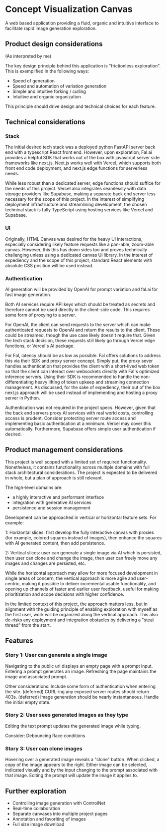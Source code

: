 
# Concept Visualization Canvas

A web based application providing a fluid, organic and intuitive interface to facilitate rapid image generation exploration.

## Product design considerations

(As interpreted by me)

The key design principle behind this application is "frictionless exploration". This is exemplified in the following ways:

- Speed of generation
- Speed and automation of variation generation
- Simple and intuitive forking / culling
- Intuitive and organic organization

This principle should drive design and technical choices for each feature.


## Technical considerations

### Stack

The initial desired tech stack was a deployed python FastAPI server back end with a typescript React front end. However, upon exploration, Fal.ai provides a helpful SDK that works out of the box with javascript server side frameworks like next.js. Next.js works well with Vercel, which supports both front end code deployment, and next.js edge functions for serverless needs.

While less robust than a dedicated server, edge functions should suffice for the needs of this project. Vercel also integrates seamlessly with data storage providers like Supabase, making a separate back end server less necessary for the scope of this project. In the interest of simplifying deployment infrastructure and streamlining development, the chosen technical stack is fully TypeScript using hosting services like Vercel and Supabase.

### UI

Originally, HTML Canvas was desired for the heavy UI interactions, especially considering likely feature requests like a pan-able, zoom-able canvas. However, this this has down sides too and proves technically challenging unless using a dedicated canvas UI library. In the interest of expediency and the scope of this project, standard React elements with absolute CSS position will be used instead.

### Authentication

AI generation will be provided by OpenAI for prompt variation and fal.ai for fast image generation.

Both AI services require API keys which should be treated as secrets and therefore cannot be used directly in the client-side code. This requires some form of proxying to a server.

For OpenAI, the client can send requests to the server which can make authenticated requests to OpenAI and return the results to the client. These could be streamed, though the use case likely doesn't require that. Given the tech stack decision, these requests still likely go through Vercel edge functions, or Vercel's AI package.

For Fal, latency should be as low as possible. Fal offers solutions to address this via their SDK and proxy server concept. Simply put, the proxy sever handles authentication that provides the client with a short-lived web token so that the client can interact over websockets directly with Fal's optimized inference servers. Using their SDK is recommended to handle the non-differentiating heavy lifting of token upkeep and streaming connection management. As discussed, for the sake of expediency, their out of the box next.js approach will be used instead of implementing and hosting a proxy server in Python.

Authentication was not required in the project specs. However, given that the back end servers proxy AI services with real world costs, controlling access is prudent. Consider protecting server route access and implementing basic authentication at a minimum. Vercel may cover this automatically. Furthermore, Supabase offers simple user authentication if desired.


## Product management considerations

This project is well scoped with a limited set of required functionality. Nonetheless, it contains functionality across multiple domains with full stack architectural considerations. The project is expected to be delivered in whole, but a plan of approach is still relevant.

The high-level domains are:

- a highly interactive and performant interface
- integration with generative AI services
- persistence and session management

Development can be approached in vertical or horizontal feature sets. For example:

1: Horizontal slices: first develop the fully interactive canvas with proxies (for example, colored squares instead of images), then enhance the squares with AI generated content, then add persistence.

2: Vertical slices: user can generate a single image via AI which is persisted, then user can clone and change the image, then user can freely move any images and changes are persisted, etc.

While the horizontal approach may allow for more focused development in single areas of concern, the vertical approach is more agile and user-centric, making it possible to deliver incremental usable functionality, and opening up channels of faster and earlier user feedback, useful for making prioritization and scope decisions with higher confidence.

In the limited context of this project, the approach matters less, but in alignment with the guiding principle of enabling exploration with myself as the first user, work will be organized along the vertical approach. This also de-risks any deployment and integration obstacles by delivering a "steal thread" from the start.


##  Features

### Story 1: User can generate a single image

Navigating to the public url displays an empty page with a prompt input.
Entering a prompt generates an image.
Refreshing the page maintains the image and associated prompt.

Other considerations:
Include some form of authentication when entering the site. (deferred)
CURL-ing any exposed server routes should return 403s. (deferred)
Image generation should be nearly instantaneous.
Handle the initial empty state.


### Story 2: User sees generated images as they type

Editing the text prompt updates the generated image while typing.

Consider:
Debouncing
Race conditions

### Story 3: User can clone images

Hovering over a generated image reveals a "clone" button.
When clicked, a copy of the image appears to the right.
Either image can be selected, indicated visually and by the input changing to the prompt associated with that image.
Editing the prompt will update the image it applies to.


## Further exploration

- Controlling image generation with ControlNet
- Real-time collaboration
- Separate canvases into multiple project pages
- Annotation and favoriting of images
- Full size image download
